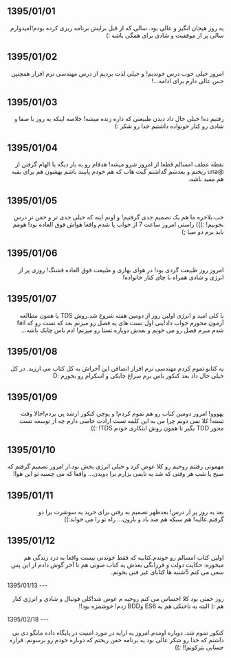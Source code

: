 1395/01/01
---
<p dir="rtl">
یه روز هیجان انگیز و عالی بود. سالی که از قبل برایش برنامه ریزی کرده بودم!امیدوارم سالی پر از موفقیت و شادی برای همگی باشه :)
</p>

1395/01/02
---
<p dir="rtl">
امروز خیلی خوب درس خوندیم! و خیلی لذت بردیم از درس مهندسی نرم افزار همچنین حس عالی دارم برای ادامه...!
</p>

1395/01/03
---
<p dir="rtl">
رفتیم ده! خیلی حال داد دیدن طبیعتی که داره زنده میشه! خلاصه اینکه یه روز با صفا و شادی رو کنار خونواده داشتیم خدا رو شکر :)
</p>

1395/01/04
---
<p dir="rtl">
نقطه عطف امسالم قطعا از امروز شرو میشه! هدفام رو یه بار دیگه با الهام گرفتن از @una ریختم و بعدشم گذاشتم گیت هاب که هم خودم پایبند باشم بهشون هم برای بقیه هم مفید باشه.
</p>

1395/01/05
---
<p dir="rtl">
خب بلاخره ما هم یک تصمیم جدی گرفتیم! و اونم اینه که خیلی جدی تر و خفن تر درس بخونیم! :))) راستی امروز ساعت 7 از خواب پا شدم واقعا هواش فوق العاده بود! هومم باید برم دو صبا ;)
</p>

1395/01/06
---
<p dir="rtl">
امروز روز طبیعت گردی بود! در هوای بهاری و طبیعت فوق العاده قشنگ! روزی پر از انرژی و شادی همراه با چای کنار خانواده!
</p>

1395/01/07
---
<p dir="rtl">
    با کلی امید و انرژی اولین روز از دومین هفته شروع شد.روش TDS یا همون مطالعه آزمون محورم جواب داد!ینی اول تست های یه فصل رو میزنم بعد که تست رو که fail شدم میرم فصل رو می خونم و بعدش دوباره تستا رو میزنم!
    ادم باس چابک باشه...
</p>

1395/01/08
---
<p dir="rtl">
  یه کتابو تموم کردم مهندسی نرم افزار انصافن این آخراش به کل کتاب می ارزید. در کل خیلی حال داد بعد کنکور باس برم سراغ چابکی و اسکرام رو بخورم :D
</p>

1395/01/09
---
<p dir="rtl">
   یهووو! امروز دومین کتاب رو هم تموم کردم! و پوچی کنکور ارشد پی بردم!حالا وقت تسته! کلا نمی دونم چرا من به این کلمه تست ارادت خاصی دارم چه از توسعه تست محور TDD بگیر تا همون روش ابتکاری خودم TDS! :))
</p>

1395/01/10
---
<p dir="rtl">
مهمونی رفتنم روحیم رو کلا عوض کرد و خیلی انرژی بخش بود.از امروز تصمیم گرفتم که صبح یا شب هر وقتی که شد یه تایمی بزارم برا دویدن... واقعا که می چسبه تو این هوا!
</p>

1395/01/11
---
<p dir="rtl">
بعد یه روز پر از درس! بعدظهر تصمیم به رفتن برای خرید یه سوشرت برا دو گرفتم.عالیه! هم سبکه هم ضد باد و بارون... راه تو را می خواند‌:))
</p>

1395/01/12
---
<p dir="rtl">
اولین کتاب امسالم رو خوندم.کتابیه که فقط خوندنی نیست واقعا به درد زندگی هم میخوره: حکایت دولت و فرزانگی بعدش یه کتاب صوتی هم تا آخر گوش دادم از این پس سعی می کنم 5شنبه ها کتابای غیر فنی بخونم.
</p>
1395/01/13
---
<p dir="rtl">
روز خفنی بود کلا احساس می کنم روحیه م عوض شد!کلی فوتبال و شادی و انرژی کنار هم :) البته یه ناخنکی هم به ES6 وBDD زدم! خوشمزه بود!!
</p>
1395/02/18
---
<p dir="rtl">
کنکور تموم شد. دوباره اومدم.امروز یه ارایه در مورد امنیت در پایگاه داده مانگو دی بی داشتم که خدا رو شکر عالی بود یه برنامه خفن ریختم که دوباره خودم رو برسونم. قراره حسابی بترکونم!! :))
</p>
